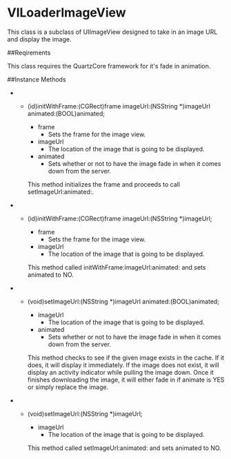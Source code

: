 VILoaderImageView
=================

This class is a subclass of UIImageView designed to take in an image URL and display the image.

##Reqirements

This class requires the QuartzCore framework for it's fade in animation.

##Instance Methods

* - (id)initWithFrame:(CGRect)frame imageUrl:(NSString *)imageUrl animated:(BOOL)animated;

    * frame
        * Sets the frame for the image view.
    * imageUrl
        * The location of the image that is going to be displayed.
    * animated
        * Sets whether or not to have the image fade in when it comes down from the server.
        
    This method initializes the frame and proceeds to call setImageUrl:animated:.

* - (id)initWithFrame:(CGRect)frame imageUrl:(NSString *)imageUrl;

    * frame
        * Sets the frame for the image view.
    * imageUrl
        * The location of the image that is going to be displayed.
        
    This method called initWithFrame:imageUrl:animated: and sets animated to NO.


* - (void)setImageUrl:(NSString *)imageUrl animated:(BOOL)animated;

    * imageUrl
        * The location of the image that is going to be displayed.
    * animated
        * Sets whether or not to have the image fade in when it comes down from the server.
        
    This method checks to see if the given image exists in the cache. If it does, it will display it immediately. If the image does not exist, it will display an activity indicator while pulling the image down. Once it finishes downloading the image, it will either fade in if animate is YES or simply replace the image.

* - (void)setImageUrl:(NSString *)imageUrl;

    * imageUrl
        * The location of the image that is going to be displayed.
        
    This method called setImageUrl:animated: and sets animated to NO.

